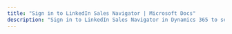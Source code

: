 ```yaml
---
title: "Sign in to LinkedIn Sales Navigator | Microsoft Docs"
description: "Sign in to LinkedIn Sales Navigator in Dynamics 365 to see lead information on forms."
---
```

